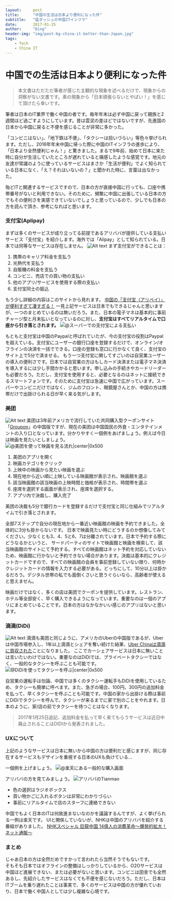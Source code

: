 ```yaml
---
layout:     post
title:      "中国の生活は日本より便利になった件"
subtitle:   "猛ダッシュの中国ITインフラ"
date:       2017-01-25
author:     "Ding"
header-img: "img/post-bg-china-it-better-than-Japan.jpg"
tags:
    - Tech
    - China IT
---
```



# 中国での生活は日本より便利になった件

> 本文書はただただ筆者が感じた主観的な現象を述べるだけで、現象からの洞察がない文書です。素の現象から「日本頑張らないとやばい！」を感じて頂けたら幸いです。

筆者は日本のIT業界で働く中国の者です。毎年年末は必ず中国に戻って親族と2週間ほど過ごすようにしています。昔は雲泥の差ほどではないですが、先進国の日本から中国に戻ると不便を感じることが非常に多かった。

「コンビニはない」、「地下鉄は不便」、「タクシーは拾いづらい」等色々挙げられます。ただし、2016年年末中国に帰った際に中国のITインフラの進歩により、「日本より全然便利じゃん！」と驚きました。まるで9年前、始めて日本に来た時に自分が生活していたところが遅れていると痛感したような感覚です。地元の友達が常識のように使っているサービスはまさか「生活が便利」でよく知られている日本になく、「え？それはいないの？」と聞かれた時に、言葉は出なかった。

殆どITと関連するサービスですので、日本の方が直接中国に行っても、口座や携帯番号がないと利用できない。そのために、頻繁に中国に出張している日本の方でもその便利さを実感できていないでしょうと思っているので、少しでも日本の方を読んで頂き、参考になればと思います。



### 支付宝(Aplipay)
まずは多くのサービスが成り立ってる前提であるアリババが提供している支払いサービス「支付宝」を紹介します。海外では「Alipay」として知られている。日本では同等なサービスは存在しません。
![Alt text](/img/in-post/post-china-it-better-than-Japan/1483677413781.jpg)
まず支付宝ができることは：

1. 携帯のキャリア料金を支払う
2. 光熱代を支払う
3. 自販機の料金を支払う
4. コンビニ、売店での買い物の支払い
5. 他のアプリ/サービスを使用する際の支払い
6. 支付宝同士の振込


もう少し詳細の内容はこのサイトから見れます。
[中国の「支付宝（アリペイ）」が便利すぎて凄すぎる！](http://working-asia.com/zhifubao/)
一見上記サービスは日本でもできるじゃんと思いますが、一つのまとめているのは無いだろう。また、日本の電子マネは基本的に事前チャージ型と月末払いとなっているのに対し、**支付宝はすべてリアルタイムで口座から引き落とされます。**
![@スーパーでの支付宝による支払い](/img/in-post/post-china-it-better-than-Japan/1483677331288.jpg)

もともと支付宝は中国のPaypalと呼ばれていたが、今の支付宝の役割はPaypalを超えている。支付宝にユーザーの銀行口座を登録するだけで、オンライン/オフラインの決済を一括でできる。口座の登録も窓口に行かなくて良く、支付宝のサイト上で5分で済ませる。
もう一つ支付宝に関してすごいのは自営業ユーザーの導入の便利さです。日本では自営業の方はもしカード決済または電子マネ決済を導入するには少し手間かかると思います。申し込みの手続きやカードリーダーも必要だろう。ただし、支付宝を使用すると、必要となるのはネットに接続できるスマートフォンです。そのために支付宝は急速に中国で広がっています。スーパーやコンビニだけではなく、ジムのフロント、眼鏡屋さんとか、中国の方は携帯だけで出掛けられる日が早く来る気がします。


### 美团
![Alt text](/img/in-post/post-china-it-better-than-Japan/1483678895071.jpg)
美团は3年前アメリカで流行していた共同購入型クーポンサイト「[Groupon](https://www.groupon.jp/browse/shinzyuku?lat=35.6894875&lng=139.69170639999993&administrative_area=Tokyo&address=Tokyo&hasLocCookie=true&locale=ja_JP)」の中国版ですが、現在の美团は中国国民の外食・エンタテインメントの入り口となっています。分かりやすく一個例をあげましょう。例えば今日は映画を見たいとしましょう。
![@美团を使って映画を見る流れ|center|0x500](/img/in-post/post-china-it-better-than-Japan/美团看电影2.gif)

1. 美团のアプリを開く
2. 映画カテゴリをクリック
3. 上映中の映画から見たい映画を選ぶ
4. 現在地から近い順に上映している映画館が表示され、映画館を選ぶ
5. 該当映画館の該当映画の上映時間と価格が表示され、時間帯を選ぶ
6. 座席を選択する画面が表示され、座席を選択する。
7. アプリ内で決裁し、購入完了

美团の決裁も5分で銀行カードを登録するだけで支付宝と同じ仕組みでリアルタイムで引き落とされます。

全部7ステップで自分の現在地から一番近い映画館の映画を予約できました。全体的に3分も掛からないです。
日本で映画見たい時にどうするのか想像してみてください。少なくとも3、4、5と6、7は分離されています。日本で予約する際にどうなるかというと、
サードパーティのサイトで映画館と映画を検索して、該当映画館のサイトにて予約する。すべての映画館はネット予約を対応していないため、映画館に行かないと予約できない場合があります。決裁は基本的にクレジットカードですので、すべての映画館の会員を事前登録していない限り、何時かクレジットカードの情報を入力する必要がある。どっちにして、10分以上は掛かるだろう。デジタル世帯の私でも面倒くさいと思うぐらいなら、高齢者が使えると思えません。

映画だけではなく、多くの店は美团でクーポンを提供しています。レストラン、ホテル等全部安く、早く購入できるようになっています。重要なのは一個のアプリにまとめていることです。日本の方はなかなかいい感じのアプリはないと思います。

### 滴滴(DiDi)
![Alt text](/img/in-post/post-china-it-better-than-Japan/1483700731799.jpg)
滴滴も美团と同じように、アメリカのUberの中国版であるが、Uberは中国市場参入し、1年以上滴滴とシェアを奪い続けた結果、[Uber Chinaは滴滴に買収された](http://jp.techcrunch.com/2016/08/02/20160801didi-chuxing-confirms-it-is-buying-ubers-business-in-china/)ことになりました。
ここでカーシェアサービスは日本に無いことは言いたいわけではない。重要なのはDiDiでは、プライベートタクシーではなく、一般的なタクシーを呼ぶことも可能です。
![@DiDiを使ってタクシーを呼ぶ|center|0x500](/img/in-post/post-china-it-better-than-Japan/DIDi.gif)

自営業の運転手は勿論、中国では多くのタクシー運転手もDiDiを使用しているため、タクシーも簡単に呼べます。また、急ぎの場合、100円、300円の追加料金を払って、早くタクシーを呼ぶことも可能です。中国の家から出掛ける際は事前にDiDiでタクシーを呼んで、タクシーが来るまでに家で別のことをやれます。日本のように、家/店の前でタクシーを待つことはなくなります。
> 2017年1月25日追記、追加料金を払って早く来てもらうサービスは近日中廃止されることはDIDIから発表されました。

### UXについて
上記のようなサービスは日本に無いから中国の方は便利だと感じますが、同じ存在するサービスもデザインを重視する日本のUXも負けている…

一個例を上げましょう。
![@楽天にある一般的な購入画面](/img/in-post/post-china-it-better-than-Japan/1483701974328.jpg)
  
アリババの方を見てみましょう。
![アリババのTianmao](/img/in-post/post-china-it-better-than-Japan/1483702068387.jpg)

- 色の選択はラジオボックス
- 買い物かごに入れるボタンは非常にわかりづらい
- 事前にリアルタイムで店のスターフに連絡できない

中国でもよく日本のITは何故進まないなのかを議論するんですが、よく挙げられる一例は楽天です。
UIと関係していないが、NHKは中国のアリババを紹介する番組がありました。
[NHKスペシャル 巨龍中国 14億人の消費革命～爆発的拡大！ネット通販～](https://www.youtube.com/watch?v=M2eqh1YAhlA)

### まとめ
じゃあ日本の方は全然だめですかって言われたら当然そうでもないです。<br>
そもそも日本ではオフラインの整備はしっかりしているから、O2Oサービスは中国ほど進展できない、または必要がないと思います。コンビニは田舎でも全然あるし、先紹介したサービスはなくても不便を感じないだろう。ただし、日本はITブームを乗り遅れたことは事実で、多くのサービスは中国の方が優れていおり、日本で働く中国人としては少し複雑な心境です。







